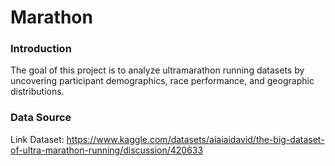 # Marathon

### Introduction
The goal of this project is to analyze ultramarathon running datasets by uncovering participant demographics, race performance, and geographic distributions.

### Data Source

Link Dataset: https://www.kaggle.com/datasets/aiaiaidavid/the-big-dataset-of-ultra-marathon-running/discussion/420633

